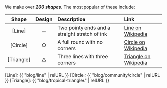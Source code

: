 We make over **_200 shapes_**. The most popular of these include:

  Shape   |  Design  | Description | Link
:--------:|:--------:|:------------|:-----
[Line]    | &#x2500; | Two pointy ends and a straight stretch of ink | [Line on Wikipedia]
[Circle]  | &#x25CB; | A full round with no corners | [Circle on Wikipedia]
[Triangle]| &#x25B3; | Three lines with three corners | [Triangle on Wikipedia]

[Line]: {{ "blog/line" | relURL }}
[Circle]: {{ "blog/community/circle" | relURL }}
[Triangle]: {{ "blog/tropical-triangles" | relURL }}

[Line on Wikipedia]: https://en.wikipedia.org/wiki/Line_(geometry)
[Circle on Wikipedia]: https://en.wikipedia.org/wiki/Circle
[Triangle on Wikipedia]: https://en.wikipedia.org/wiki/Triangle
